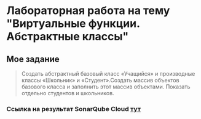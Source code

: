 # Лабораторная работа на тему "Виртуальные функции. Абстрактные классы"

## Мое задание
> Создать абстрактный базовый класс «Учащийся» и производные классы «Школьник» и «Студент».Создать массив объектов базового класса и заполнить этот массив объектами. Показать отдельно студентов и школьников. 
### Ссылка на результат SonarQube Cloud [тут](https://sonarcloud.io/project/overview?id=borya-chip_cpp_lab4)
